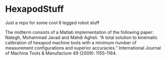 # HexapodStuff
Just a repo for some cool 6 legged robot stuff

The midterm consists of a Matlab implementation of the following paper:
Nategh, Mohammad Javad and Mahdi Agheli. “A total solution to kinematic calibration of hexapod machine tools with a minimum number of measurement configurations and superior accuracies.” International Journal of Machine Tools & Manufacture 49 (2009): 1155-1164.
